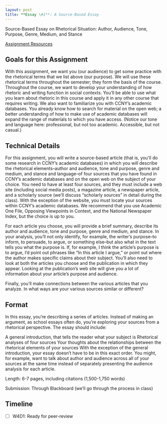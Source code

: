 ```yaml
---
layout: post
title: **Essay \#1**: A Source-Based Essay
---
```

Source-Based Essay on Rhetorical Situation: Author, Audience, Tone, Purpose, Genre, Medium, and Stance

[Assignment Resources](https://github.com/yuanqing-wang/eng110/blob/main/W2D1/key_items.md)

## Goals for this Assignment
With this assignment, we want you (our audience) to get some practice with the rhetorical terms that we list above (our purpose). We will use these rhetorical terms throughout the semester; they form the basis of the course. Throughout the course, we want to develop your understanding of how rhetoric and writing function in social contexts. You’ll be able to use what you learn about rhetoric in this course and apply it in any other course that requires writing. We also want to familiarize you with CCNY’s academic databases. You already know how to search for material on the open web; a better understanding of how to make use of academic databases will expand the range of materials to which you have access. (Notice our tone and language here: professional, but not too academic. Accessible, but not casual.)

## Technical Details
For this assignment, you will write a source-based article (that is, you’ll do some research in CCNY’s academic databases) in which you will describe the rhetorical elements–author and audience, tone and purpose, genre and medium, and stance and language–of four sources that you have found in CCNY’s academic databases and on the open web on the subject of your choice. You need to have at least four sources, and they must include a web site (including social media posts), a magazine article, a newspaper article, and a scholarly source (we’ll discuss “scholarly sources” in detail during the class). With the exception of the website, you must locate your sources within CCNY’s academic databases. We recommend that you use Academic One File, Opposing Viewpoints in Context, and the National Newspaper Index, but the choice is up to you.

For each article you choose, you will provide a brief summary, describe its author and audience, tone and purpose, genre and medium, and stance. In your analysis, you’ll not only identify, for example, the writer’s purpose–to inform, to persuade, to argue, or something else–but also what in the text tells you what the purpose is. If, for example, I think the article’s purpose is to argue, I’d point out phrases like “In this article I argue,” or point out where the author makes specific claims about their subject. You’ll also need to look at both the articles you choose and the publication in which they appear. Looking at the publication’s web site will give you a lot of information about your article’s purpose and audience.

Finally, you’ll make connections between the various articles that you analyze. In what ways are your various sources similar or different?

## Format
In this essay, you’re describing a series of articles. Instead of making an argument, as school essays often do, you’re exploring your sources from a rhetorical perspective. The essay should include:

A general introduction, that tells the reader what your subject is
Rhetorical analyses of four sources
Your thoughts about the relationships between the rhetorical elements of your sources
With the exception of the general introduction, your essay doesn’t have to be in this exact order. You might, for example, want to talk about author and audience across all of your sources at the same time instead of separately presenting the audience analysis for each article.

Length: 6-7 pages, including citations (1,500-1,750 words)

Submission: Through Blackboard (we’ll go through the process in class)

## Timeline
- [ ] W4D1: Ready for peer-review
